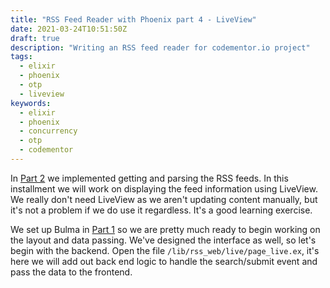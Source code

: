 ```yaml
---
title: "RSS Feed Reader with Phoenix part 4 - LiveView"
date: 2021-03-24T10:51:50Z
draft: true
description: "Writing an RSS feed reader for codementor.io project"
tags:
  - elixir
  - phoenix
  - otp
  - liveview
keywords:
  - elixir
  - phoenix
  - concurrency
  - otp
  - codementor
---
```


In [Part 2](/posts/rss_reader_02/) we implemented getting and parsing the RSS
feeds. In this installment we will work on displaying the feed information using
LiveView. We really don't need LiveView as we aren't updating content manually,
but it's not a problem if we do use it regardless. It's a good learning exercise.

We set up Bulma in [Part 1](/posts/rss_reader_03/) so we are pretty much ready
to begin working on the layout and data passing. We've designed the interface
as well, so let's begin with the backend. Open the file `/lib/rss_web/live/page_live.ex`,
it's here we will add out back end logic to handle the search/submit event and
pass the data to the frontend.

